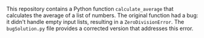 This repository contains a Python function `calculate_average` that calculates the average of a list of numbers.  The original function had a bug: it didn't handle empty input lists, resulting in a `ZeroDivisionError`.  The `bugSolution.py` file provides a corrected version that addresses this error.